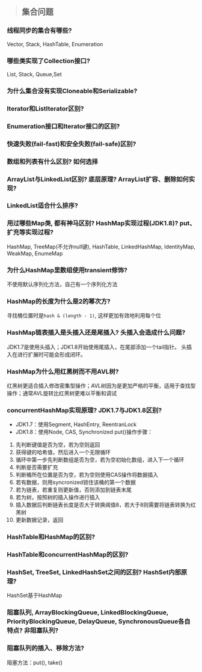 > ## 集合问题

### 线程同步的集合有哪些?
Vector, Stack, HashTable, Enumeration

### 哪些类实现了Collection接口?
List, Stack, Queue,Set

### 为什么集合没有实现Cloneable和Serializable?
### Iterator和ListIterator区别? 
### Enumeration接口和Iterator接口的区别?
### 快速失败(fail-fast)和安全失败(fail-safe)区别? 
### 数组和列表有什么区别? 如何选择
### ArrayList与LinkedList区别? 底层原理? ArrayList扩容、删除如何实现?
### LinkedList适合什么排序?
### 用过哪些Map类, 都有神马区别? HashMap实现过程(JDK1.8)? put、扩充等实现过程? 
HashMap, TreeMap(不允许null键), HashTable, LinkedHashMap, IdentityMap, WeakMap, EnumeMap

### 为什么HashMap里数组使用transient修饰?
不使用默认序列化方法，自己有一个序列化方法

### HashMap的长度为什么是2的幂次方?
寻找桶位置时是`hash & (length - 1)`, 这样更加有效地利用每个位

### HashMap链表插入是头插入还是尾插入? 头插入会造成什么问题? 
JDK1.7是使用头插入；JDK1.8开始使用尾插入，在尾部添加一个tail指针。
头插入在进行扩展时可能会形成闭环。

### HashMap为什么用红黑树而不用AVL树?
红黑树更适合插入修改密集型操作；AVL树因为是更加严格的平衡，适用于查找型操作；通常AVL旋转比红黑树更难以平衡和调试

### concurrentHashMap实现原理? JDK1.7与JDK1.8区别?
- JDK1.7：使用Segment, HashEntry, ReentranLock
- JDK1.8：使用Node, CAS, Synchronized
put()操作步骤：
1. 先判断键值是否为空，若为空则返回
2. 获得键的哈希值，然后进入一个无限循环
3. 循环中第一步先判断数组是否为空，若为空初始化数组，进入下一个循环
4. 判断是否需要扩充
5. 判断桶所在位置是否为空，若为空则使用CAS操作将数据插入
6. 若有数据，则用syncronized锁住该桶的第一个数据
7. 若为链表，若重复则更新值，否则添加到链表末尾
8. 若为树，按照树的插入操作进行插入
9. 插入数据后判断链表长度是否大于转换阈值8，若大于8则需要将链表转换为红黑树
10. 更新数据记录，返回

### HashTable和HashMap的区别?
### HashTable和concurrentHashMap的区别?
### HashSet, TreeSet, LinkedHashSet之间的区别? HashSet内部原理?
HashSet基于HashMap 
### 阻塞队列, ArrayBlockingQueue, LinkedBlockingQueue, PriorityBlockingQueue, DelayQueue, SynchronousQueue各自特点? 非阻塞队列? 
### 阻塞队列的插入、移除方法?
阻塞方法：put(), take()